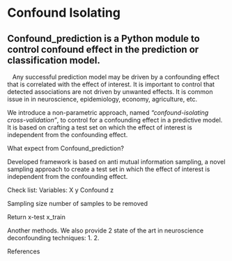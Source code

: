# Confound Isolating

## Confound_prediction is a Python module to control confound effect in the prediction or classification model.

&nbsp;&nbsp; Any successful prediction model may be driven by a confounding effect that is correlated with the effect of interest. It is important to control that detected associations are not driven by unwanted effects. It is common issue in in neuroscience, epidemiology, economy, agriculture, etc. 


We  introduce a non-parametric approach, named *“confound-isolating cross-validation”*, to control for a confounding effect in a predictive
model. It is based on crafting a test set on which the effect of interest is independent from the confounding effect. 


What expect from Confound_prediction?

Developed framework is based on anti mutual information sampling, a
novel sampling approach to create a test set in which the effect
of interest is independent from the confounding effect.




Check list:
Variables:
X
y
Confound
z

Sampling size
number of samples to be removed

Return
x-test
x_train

Another methods.
We also provide 2 state of the art in neuroscience deconfounding techniques:
1.
2.



References
